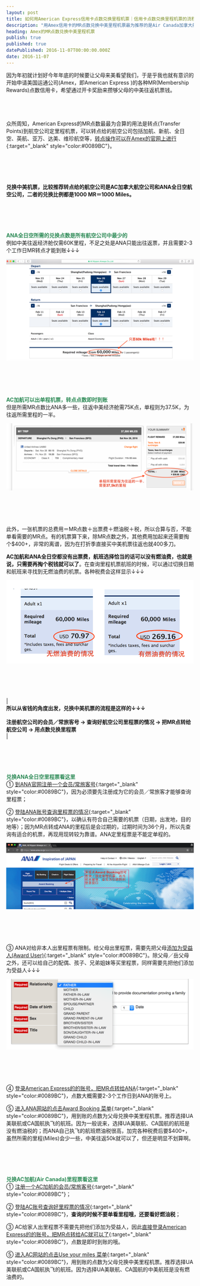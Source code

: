 ```yaml
---
layout: post
title: 如何用American Express信用卡点数兑换里程机票｜信用卡点数兑换里程机票的流程及省钱攻略
description: "用Amex信用卡的MR点数兑换中美里程机票最为推荐的是Air Canada加拿大航空公司(AC)和ANA全日空航空公司。AC往返需75k，但可出单程里程机票，ANA往返仅需60k，但无法出单程里程票。兑换的时候，除了所需里程之外，还要看好燃油税等各种税费支出。"
heading: Amex的MR点数兑换中美里程机票
publish: true
published: true
datePublished: 2016-11-07T00:00:00.000Z
date: 2016-11-07
---
```


<span class="dropcap">因</span>为年初就计划好今年年底的时候要让父母来美看望我们，于是乎我也就有意识的开始申请美国运通公司(Amex，即American Express )的各种MR(Membership Rewards)点数信用卡，希望通过开卡奖励来攒够父母的中美往返机票钱。

<p style="margin-bottom:70px"></p>

众所周知，American Express的MR点数最最为合算的用法是转点(Transfer Points)到航空公司定里程机票，可以转点给的航空公司包括加航、新航、全日空、英航、亚万、达美、维珍航空等，[转点操作可以在Amex的官网上进行](https://rewards.americanexpress.com/myca/loyalty/us/catalog/view/ptlanding/?tier=MR){:target="_blank" style="color:#0089BC"}。

<p style="margin-bottom:90px"></p>

**兑换中美机票，比较推荐转点给的航空公司是AC加拿大航空公司和ANA全日空航空公司，二者的兑换比例都是1000 MR＝1000 Miles。**

<p style="margin-bottom:90px"></p>

<span style="color:#2e8b57">**ANA全日空所需的兑换点数是所有航空公司中最少的**</span><br>
例如中美往返经济舱仅需60K里程，不足之处是ANA只能出往返票，并且需要2-3个工作日MR转点才能到账↓↓↓

<p itemprop="image" itemscope itemtype="https://schema.org/ImageObject">
 <img src="/assets/img/ANA Award Tickets.png" alt="Required Miles for ANA Award Tickets">
  <meta itemprop="url" content="https://www.blogus123.com/assets/img/ANA Award Tickets.png">
  <meta itemprop="width" content="1021">
  <meta itemprop="height" content="382">
</p>

<p style="margin-bottom:90px"></p>

<span style="color:#2e8b57">**AC加航可以出单程机票，转点点数即时到账**</span><br>
但是所需MR点数比ANA多一些，往返中美经济舱需75K点，单程则为37.5K，为往返所需里程的一半。

<p itemprop="image" itemscope itemtype="https://schema.org/ImageObject">
 <img src="/assets/img/ACAwardTickets.png" alt="Required Miles for AC Award Tickets">
  <meta itemprop="url" content="https://www.blogus123.com/assets/img/ACAwardTickets.png">
  <meta itemprop="width" content="1021">
  <meta itemprop="height" content="382">
</p>

<p style="margin-bottom:90px"></p>

此外，一张机票的总费用＝MR点数＋出票费＋燃油税＋税，所以合算与否，不能单看需要的MR点。有的机票算下来，除MR点数之外，其他费用加起来还需要掏个$400+，非常的离谱，因为在打折季直接买中美机票往返也就400多刀。

**AC加航和ANA全日空都没有出票费，航班选择恰当的话可以没有燃油费，也就是说，只需要再掏个税钱就可以了**。在查询里程机票航班的时候，可以通过切换日期和航班来寻找到无燃油费的机票。各种税费会这样显示↓↓↓
<p itemprop="image" itemscope itemtype="https://schema.org/ImageObject">
 <img src="/assets/img/ANA Fees.png" alt="Other fees for ANA Award Tickets">
  <meta itemprop="url" content="https://www.blogus123.com/assets/img/ANA Fees.png">
  <meta itemprop="width" content="1021">
  <meta itemprop="height" content="382">
</p>

<p style="margin-bottom:90px"></p>

| <br>**所以从省钱的角度出发，兑换中美机票的流程是这样的↓↓↓** <br><br> **注册航空公司的会员／常旅客号 -> 查询好航空公司里程票的情况 -> 把MR点转给航空公司 -> 用点数兑换里程票**<br> |

<p style="margin-bottom:90px"></p>

<span style="color:#2e8b57">**兑换ANA全日空里程票看这里**</span><br>
① [到ANA官网注册一个会员/常旅客号](https://cam.ana.co.jp/amcmember/amcentry/AMCEntryFacadeEn){:target="_blank" style="color:#0089BC"}，因为必须要先注册成为它的会员／常旅客才能够查询里程票；

② [登陆ANA账号查询里程票的情况](https://www.ana.co.jp/asw/wws/us/e/){:target="_blank" style="color:#0089BC"}，以确认有符合自己需要的机票（日期，出发地，目的地等）；因为MR点转成ANA的里程后是会过期的，过期时间为36个月，所以先查询有适合的机票，再现用现转较为靠谱。ANA定里程票是不能定单程的。

<p itemprop="image" itemscope itemtype="https://schema.org/ImageObject">
 <img src="/assets/img/ANA Award Booking.png" alt="Booking ANA Award Tickets">
  <meta itemprop="url" content="https://www.blogus123.com/assets/img/ANA Award Booking.png">
  <meta itemprop="width" content="1021">
  <meta itemprop="height" content="382">
</p>

<p style="margin-bottom:90px"></p>

③ ANA对给非本人出里程票有限制。给父母出里程票，需要先把父母[添加为受益人(Award User)](https://cam.ana.co.jp/psz/us/amc_us.jsp?index=100&){:target="_blank" style="color:#0089BC"}。除父母／岳父母之外，还可以给自己的配偶、孩子、兄弟姐妹等买里程票，同样需要先把他们添加为受益人↓↓↓

<p itemprop="image" itemscope itemtype="https://schema.org/ImageObject">
 <img src="/assets/img/ANA Award User.png" alt="Award User Registration for ANA Award Tickets">
  <meta itemprop="url" content="https://www.blogus123.com/assets/img/ANA Award User.png">
  <meta itemprop="width" content="1021">
  <meta itemprop="height" content="382">
</p>

<p style="margin-bottom:90px"></p>

④ [登录American Express的的账号，把MR点转给ANA](https://rewards.americanexpress.com/myca/loyalty/us/catalog/view/ptlanding/detail/5629f197e4b0b3d3bd79cc6a?tier=MR&viewfullsite=y&intlink=us-mr-s168%7Cweb%7Caw%7Cmr%7Cmrcontrefresh516%7Cfeat2ptstrfr%7Cdefault%7Cth){:target="_blank" style="color:#0089BC"}，点数大概需要2-3个工作日到ANA的账号上。

⑤ [进入ANA网站的点击Award Booking 菜单](https://www.ana.co.jp/asw/wws/us/e/){:target="_blank" style="color:#0089BC"}，用到账的点数为父母兑换中美里程机票。推荐选择UA美联航或CA国航执飞的航班。因为一般说来，选择UA美联航、CA国航的航班是没有燃油税的；而ANA自己执飞的航班燃油税很高，加完各种税费后要$400+，虽然所需的里程(Miles)会少一些，中美往返50k就可以了，但还是明显不划算啊。

<p style="margin-bottom:90px"></p>

<span style="color:#2e8b57">**兑换AC加航(Air Canada)里程票看这里**</span><br>
① [注册一个AC加航的会员/常旅客号](https://www3.aeroplan.com/enroll.do){:target="_blank" style="color:#0089BC"}；

② [登陆AC账号查询好里程票的情况](https://www3.aeroplan.com/adr/AirBooking.do){:target="_blank" style="color:#0089BC"}，**查询的时候不要单看里程哦，还要看好燃油税**；

③ AC给家人出里程票不需要先把他们添加为受益人，因此[直接登录American Express的的账号，把MR点转给AC就可以了](https://rewards.americanexpress.com/myca/loyalty/us/catalog/view/ptlanding/detail/5629f1b8e4b0b3d3bd79cc91?tier=MR&viewfullsite=y){:target="_blank" style="color:#0089BC"}，点数是即时到账的哦。

⑤ [进入AC网站的点击Use your miles 菜单](https://www3.aeroplan.com/log_in.do?SiteArea=adr&title=ae.airDynamicReward.title){:target="_blank" style="color:#0089BC"}，用到账的点数为父母兑换中美里程机票。推荐选择UA美联航或CA国航执飞的航班。因为选择UA美联航、CA国航的中美航班是没有燃油费的。

